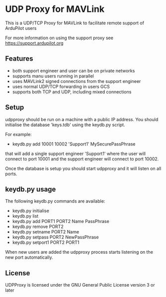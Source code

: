 # UDP Proxy for MAVLink

This is a UDP/TCP Proxy for MAVLink to facilitate remote support of
ArduPilot users

For more information on using the support proxy see https://support.ardupilot.org

## Features

 - both support engineer and user can be on private networks
 - supports manu users running in parallel
 - uses MAVLink2 signed connections from the support engineer
 - uses normal UDP/TCP forwarding in users GCS
 - supports both TCP and UDP, including mixed connections

## Setup

udpproxy should be run on a machine with a public IP address. You
should initialise the database 'keys.tdb' using the keydb.py script.

For example:

 - keydb.py add 10001 10002 'Support1' MySecurePassPhrase

that will add a single support engineer 'Support1' where the user will
connect to port 10001 and the support engineer will connect to port
10002.

Once the database is setup you should start udpproxy and it will
listen on all ports.

## keydb.py usage

The following keydb.py commands are available:

 - keydb.py initialise
 - keydb.py list
 - keydb.py add PORT1 PORT2 Name PassPhrase
 - keydb.py remove PORT2
 - keydb.py setname PORT2 Name
 - keydb.py setpass PORT2 NewPassPhrase
 - keydb.py setport1 PORT2 PORT1

When new users are added the udpproxy process starts listening on the
new port automatically.

## License

UDPProxy is licensed under the GNU General Public License version 3 or
later
